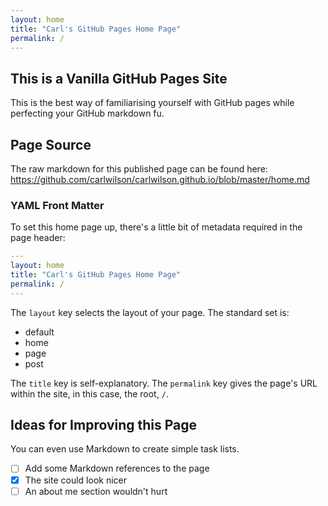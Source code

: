 ```yaml
---
layout: home
title: "Carl's GitHub Pages Home Page"
permalink: /
---
```

## This is a Vanilla GitHub Pages Site

This is the best way of familiarising yourself with GitHub pages while perfecting your GitHub markdown fu.

## Page Source

The raw markdown for this published page can be found here: <https://github.com/carlwilson/carlwilson.github.io/blob/master/home.md>

### YAML Front Matter

To set this home page up, there's a little bit of metadata required in the page header:

```yaml
---
layout: home
title: "Carl's GitHub Pages Home Page"
permalink: /
---
```

The `layout` key selects the layout of your page. The standard set is:

- default
- home
- page
- post

The `title` key is self-explanatory. The `permalink` key gives the page's URL within the site, in this case, the root, `/`.

## Ideas for Improving this Page

You can even use Markdown to create simple task lists.

- [ ] Add some Markdown references to the page
- [x] The site could look nicer
- [ ] An about me section wouldn't hurt

